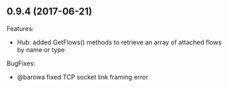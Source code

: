 ## 0.9.4 (2017-06-21)

Features:

- Hub: added GetFlows() methods to retrieve an array of attached flows by name or type 

BugFixes:

- @barowa fixed TCP socket link framing error
